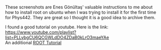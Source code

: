 These screenshots are Enes Gönültaş' valuable instructions to me about how to install root on ubuntu when I was trying to install it for the first time for Phys442. They are great so I thought it is a good idea to archive them. 

I found a good tutorial on youtube. Here is the link: https://www.youtube.com/playlist?list=PLLybgCU6QCGWLdDO4ZDaB0kLrO3maeYAe  
An additional [ROOT Tutorial](https://youtu.be/LfSFGkkBT-k)
